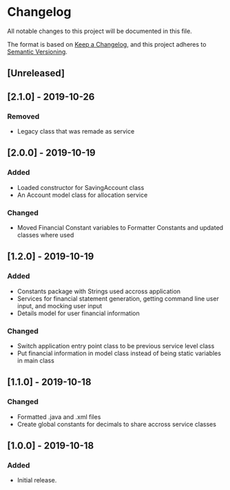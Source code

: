 # Changelog
All notable changes to this project will be documented in this file.

The format is based on [Keep a Changelog](https://keepachangelog.com/en/1.0.0/),
and this project adheres to [Semantic Versioning](https://semver.org/spec/v2.0.0.html).

## [Unreleased]

## [2.1.0] - 2019-10-26
### Removed
- Legacy class that was remade as service

## [2.0.0] - 2019-10-19
### Added
- Loaded constructor for SavingAccount class
- An Account model class for allocation service

### Changed
- Moved Financial Constant variables to Formatter Constants and updated classes where used

## [1.2.0] - 2019-10-19
### Added
- Constants package with Strings used accross application
- Services for financial statement generation, getting command line user input, and mocking user input
- Details model for user financial information

### Changed
- Switch application entry point class to be previous service level class
- Put financial information in model class instead of being static variables in main class

## [1.1.0] - 2019-10-18
### Changed
- Formatted .java and .xml files
- Create global constants for decimals to share accross service classes

## [1.0.0] - 2019-10-18
### Added
- Initial release.
